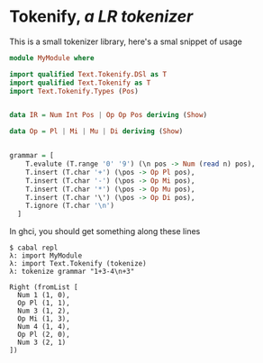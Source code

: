 # Tokenify, _a LR tokenizer_

This is a small tokenizer library, here's a smal snippet of usage

```haskell
module MyModule where

import qualified Text.Tokenify.DSl as T
import qualified Text.Tokenify as T
import Text.Tokenify.Types (Pos)


data IR = Num Int Pos | Op Op Pos deriving (Show)

data Op = Pl | Mi | Mu | Di deriving (Show)


grammar = [
    T.evalute (T.range '0' '9') (\n pos -> Num (read n) pos),
    T.insert (T.char '+') (\pos -> Op Pl pos),
    T.insert (T.char '-') (\pos -> Op Mi pos),
    T.insert (T.char '*') (\pos -> Op Mu pos),
    T.insert (T.char '\') (\pos -> Op Di pos),
    T.ignore (T.char '\n')
  ]

```

In ghci, you should get something along these lines

```
$ cabal repl
λ: import MyModule
λ: import Text.Tokenify (tokenize)
λ: tokenize grammar "1+3-4\n+3"

Right (fromList [
  Num 1 (1, 0),
  Op Pl (1, 1),
  Num 3 (1, 2),
  Op Mi (1, 3),
  Num 4 (1, 4),
  Op Pl (2, 0),
  Num 3 (2, 1)
])
```


